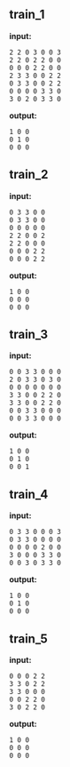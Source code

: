 
## train_1

**input:**
```
2 2 0 3 0 0 3
2 2 0 2 2 0 0
0 0 0 2 2 0 0
2 3 3 0 0 2 2
0 3 3 0 0 2 2
0 0 0 0 3 3 0
3 0 2 0 3 3 0
```


**output:**
```
1 0 0
0 1 0
0 0 0
```


## train_2

**input:**
```
0 3 3 0 0
0 3 3 0 0
0 0 0 0 0
2 2 0 0 2
2 2 0 0 0
0 0 0 2 2
0 0 0 2 2
```


**output:**
```
1 0 0
0 0 0
0 0 0
```


## train_3

**input:**
```
0 0 3 3 0 0 0
2 0 3 3 0 3 0
0 0 0 0 0 0 0
3 3 0 0 2 2 0
3 3 0 0 2 2 0
0 0 3 3 0 0 0
0 0 3 3 0 0 0
```


**output:**
```
1 0 0
0 1 0
0 0 1
```


## train_4

**input:**
```
0 3 3 0 0 0 3
0 3 3 0 0 0 0
0 0 0 0 2 0 0
3 0 0 0 3 3 0
0 0 3 0 3 3 0
```


**output:**
```
1 0 0
0 1 0
0 0 0
```


## train_5

**input:**
```
0 0 0 2 2
3 3 0 2 2
3 3 0 0 0
0 0 2 2 0
3 0 2 2 0
```


**output:**
```
1 0 0
0 0 0
0 0 0
```

